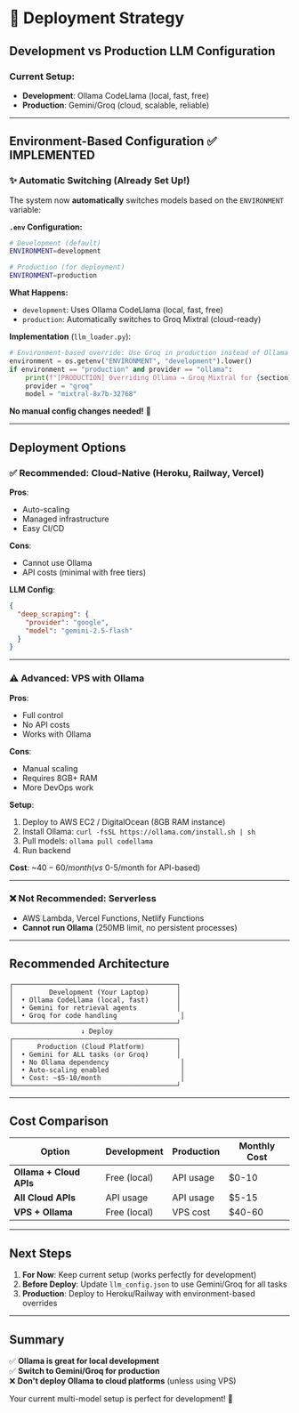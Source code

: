 # 🚀 Deployment Strategy

## Development vs Production LLM Configuration

### **Current Setup:**
- **Development**: Ollama CodeLlama (local, fast, free)
- **Production**: Gemini/Groq (cloud, scalable, reliable)

---

## Environment-Based Configuration ✅ IMPLEMENTED

### **✨ Automatic Switching (Already Set Up!)**

The system now **automatically** switches models based on the `ENVIRONMENT` variable:

**`.env` Configuration:**
```bash
# Development (default)
ENVIRONMENT=development

# Production (for deployment)
ENVIRONMENT=production
```

**What Happens:**
- `development`: Uses Ollama CodeLlama (local, fast, free)
- `production`: Automatically switches to Groq Mixtral (cloud-ready)

**Implementation** (`llm_loader.py`):
```python
# Environment-based override: Use Groq in production instead of Ollama
environment = os.getenv("ENVIRONMENT", "development").lower()
if environment == "production" and provider == "ollama":
    print(f"[PRODUCTION] Overriding Ollama → Groq Mixtral for {section}")
    provider = "groq"
    model = "mixtral-8x7b-32768"
```

**No manual config changes needed!** 🎉

---

## Deployment Options

### **✅ Recommended: Cloud-Native (Heroku, Railway, Vercel)**
**Pros**:
- Auto-scaling
- Managed infrastructure
- Easy CI/CD

**Cons**:
- Cannot use Ollama
- API costs (minimal with free tiers)

**LLM Config**:
```json
{
  "deep_scraping": {
    "provider": "google",
    "model": "gemini-2.5-flash"
  }
}
```

---

### **⚠️ Advanced: VPS with Ollama**
**Pros**:
- Full control
- No API costs
- Works with Ollama

**Cons**:
- Manual scaling
- Requires 8GB+ RAM
- More DevOps work

**Setup**:
1. Deploy to AWS EC2 / DigitalOcean (8GB RAM instance)
2. Install Ollama: `curl -fsSL https://ollama.com/install.sh | sh`
3. Pull models: `ollama pull codellama`
4. Run backend

**Cost**: ~$40-60/month (vs ~$0-5/month for API-based)

---

### **❌ Not Recommended: Serverless**
- AWS Lambda, Vercel Functions, Netlify Functions
- **Cannot run Ollama** (250MB limit, no persistent processes)

---

## Recommended Architecture

```
┌─────────────────────────────────────────┐
│         Development (Your Laptop)       │
│  • Ollama CodeLlama (local, fast)       │
│  • Gemini for retrieval agents          │
│  • Groq for code handling                │
└─────────────────────────────────────────┘
                  ↓ Deploy
┌─────────────────────────────────────────┐
│      Production (Cloud Platform)        │
│  • Gemini for ALL tasks (or Groq)       │
│  • No Ollama dependency                  │
│  • Auto-scaling enabled                  │
│  • Cost: ~$5-10/month                    │
└─────────────────────────────────────────┘
```

---

## Cost Comparison

| Option | Development | Production | Monthly Cost |
|--------|-------------|------------|--------------|
| **Ollama + Cloud APIs** | Free (local) | API usage | $0-10 |
| **All Cloud APIs** | API usage | API usage | $5-15 |
| **VPS + Ollama** | Free (local) | VPS cost | $40-60 |

---

## Next Steps

1. **For Now**: Keep current setup (works perfectly for development)
2. **Before Deploy**: Update `llm_config.json` to use Gemini/Groq for all tasks
3. **Production**: Deploy to Heroku/Railway with environment-based overrides

---

## Summary

✅ **Ollama is great for local development**  
✅ **Switch to Gemini/Groq for production**  
❌ **Don't deploy Ollama to cloud platforms** (unless using VPS)

Your current multi-model setup is perfect for development! 🎯

